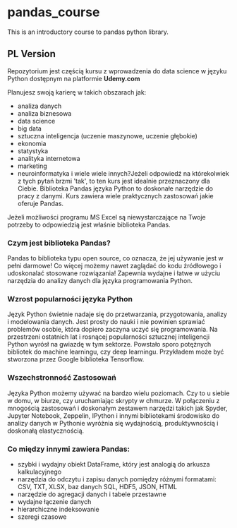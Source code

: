 # pandas_course
This is an introductory course to pandas python library.

## PL Version
Repozytorium jest częścią kursu z wprowadzenia do data science w języku Python dostępnym na platformie **Udemy.com**

Planujesz swoją karierę w takich obszarach jak:

* analiza danych
* analiza biznesowa
* data science
* big data
* sztuczna inteligencja (uczenie maszynowe, uczenie głębokie)
* ekonomia
* statystyka
* analityka internetowa
* marketing
* neuroinformatyka
i wiele wiele innych?Jeżeli odpowiedź na którekolwiek z tych pytań brzmi 'tak', to ten kurs jest idealnie przeznaczony dla Ciebie. Biblioteka Pandas języka Python to doskonałe narzędzie do pracy z danymi. Kurs zawiera wiele praktycznych zastosowań jakie oferuje Pandas.

Jeżeli możliwości programu MS Excel są niewystarczające na Twoje potrzeby to odpowiedzią jest właśnie biblioteka Pandas.

### Czym jest biblioteka Pandas?

Pandas to biblioteka typu open source, co oznacza, że jej używanie jest w pełni darmowe! Co więcej możemy nawet zaglądać do kodu źródłowego i udoskonalać stosowane rozwiązania! Zapewnia wydajne i łatwe w użyciu narzędzia do analizy danych dla języka programowania Python.

### Wzrost popularności języka Python

Język Python świetnie nadaje się do przetwarzania, przygotowania, analizy i modelowania danych. Jest prosty do nauki i nie powinien sprawiać problemów osobie, która dopiero zaczyna uczyć się programowania. Na przestrzeni ostatnich lat i rosnącej popularności sztucznej inteligencji Python wyrósł na gwiazdę w tym sektorze. Powstało sporo potężnych bibliotek do machine learningu, czy deep learningu. Przykładem może być stworzona przez Google biblioteka Tensorflow.

### Wszechstronność Zastosowań

Języka Python możemy używać na bardzo wielu poziomach. Czy to u siebie w domu, w biurze, czy uruchamiając skrypty w chmurze. W połączeniu z mnogością zastosowań i doskonałym zestawem narzędzi takich jak Spyder, Jupyter Notebook, Zeppelin, IPython i innymi bibliotekami środowisko do analizy danych w Pythonie wyróżnia się wydajnością, produktywnością i doskonałą elastycznością.

### Co między innymi zawiera Pandas:

* szybki i wydajny obiekt DataFrame, który jest analogią do arkusza kalkulacyjnego
* narzędzia do odczytu i zapisu danych pomiędzy różnymi formatami: CSV, TXT, XLSX, baz danych SQL, HDF5, JSON, HTML
* narzędzie do agregacji danych i tabele przestawne
* wydajne łączenie danych
* hierarchiczne indeksowanie 
* szeregi czasowe
